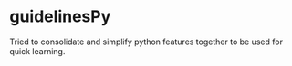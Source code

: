 # guidelinesPy
Tried to consolidate and simplify python features together to be used for quick learning.
